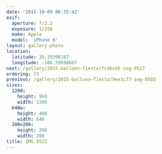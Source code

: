 ```yaml
---
date: '2015-10-09 06:35:42'
exif:
  aperture: f/2.2
  exposure: 1/356
  make: Apple
  model: 'iPhone 6'
layout: gallery-photo
location:
  latitude: 35.19396167
  longitude: -106.59698667
next: /gallery/2015-balloon-fiesta/fc46ce5-img-0527
ordering: 23
previous: /gallery/2015-balloon-fiesta/9ee1c77-img-0503
sizes:
  1280:
    height: 960
    width: 1280
  640w:
    height: 480
    width: 640
  200x200:
    height: 200
    width: 200
title: IMG_0522
---
```

